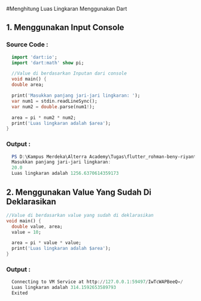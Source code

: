 #Menghitung Luas Lingkaran Menggunakan Dart

## 1. Menggunakan Input Console

### Source Code :

```dart
  import 'dart:io';
  import 'dart:math' show pi;

  //Value di berdasarkan Inputan dari console
  void main() {
  double area;

  print('Masukkan panjang jari-jari lingkaran: ');
  var num1 = stdin.readLineSync();
  var num2 = double.parse(num1!);

  area = pi * num2 * num2;
  print('Luas lingkaran adalah $area');
}
```

### Output :
```PowerShell
  PS D:\Kampus Merdeka\Alterra Academy\Tugas\flutter_rohman-beny-riyanto\04_Introduction to Algorithm and Dart Programming\praktikum\praktikum_introduction_to_algorithm_and_dart_programming\bin> dart main.dart
  Masukkan panjang jari-jari lingkaran:
  20.0
  Luas lingkaran adalah 1256.6370614359173
```

## 2. Menggunakan Value Yang Sudah Di Deklarasikan


```dart
//Value di berdasarkan value yang sudah di deklarasikan
void main() {
  double value, area;
  value = 10;

  area = pi * value * value;
  print('Luas lingkaran adalah $area');
}
```

### Output :
```PowerShell
  Connecting to VM Service at http://127.0.0.1:59497/IwTcWAPBeeQ=/
  Luas lingkaran adalah 314.1592653589793
  Exited
```
